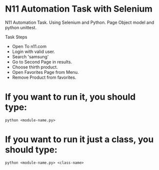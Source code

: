 # N11 Automation Task with Selenium
N11 Automation Task. Using Selenium and Python. 
Page Object model and python unittest.

  Task Steps
- Open To n11.com
- Login with valid user.
- Search 'samsung'
- Go to Second Page in results.
- Choose thirth product.
- Open Favorites Page from Menu.
- Remove Product from favorites.

# If you want to run it, you should type:
```
python <module-name.py> 
```
# If you want to run it just a class, you should type:
```
python <module-name.py> <class-name> 
```
